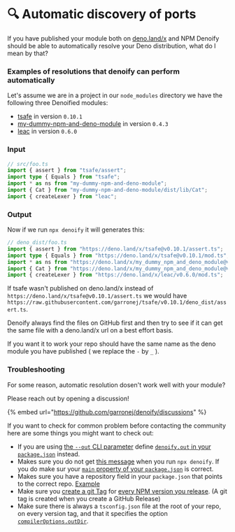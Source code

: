 # 🔍 Automatic discovery of ports

If you have published your module both on [deno.land/x](https://deno.land/x) and NPM Denoify should be able to automatically resolve your Deno distribution, what do I mean by that? &#x20;

### Examples of resolutions that denoify can perform automatically

Let's assume we are in a project  in our `node_modules` directory we have the following three Denoified modules:

* &#x20;[tsafe](https://www.npmjs.com/package/tsafe) in version `0.10.1`
* [my-dummy-npm-and-deno-module](https://www.npmjs.com/package/my-dummy-npm-and-deno-module) in version `0.4.3`
* [leac](https://www.npmjs.com/package/leac) in version `0.6.0`

### Input

```typescript
// src/foo.ts
import { assert } from "tsafe/assert";
import type { Equals } from "tsafe";
import * as ns from "my-dummy-npm-and-deno-module";
import { Cat } from "my-dummy-npm-and-deno-module/dist/lib/Cat";
import { createLexer } from "leac";
```

### Output

Now if we run `npx denoify` it will generates this: &#x20;

```typescript
// deno_dist/foo.ts
import { assert } from "https://deno.land/x/tsafe@v0.10.1/assert.ts";
import type { Equals } from "https://deno.land/x/tsafe@v0.10.1/mod.ts";
import * as ns from "https://deno.land/x/my_dummy_npm_and_deno_module@v0.4.3/mod.ts";
import { Cat } from "https://deno.land/x/my_dummy_npm_and_deno_module@v0.4.3/lib/Cat.ts";
import { createLexer } from "https://deno.land/x/leac/v0.6.0/mod.ts";
```

If tsafe wasn't published on deno.land/x instead of `https://deno.land/x/tsafe@v0.10.1/assert.ts` we would have `https://raw.githubusercontent.com/garronej/tsafe/v0.10.1/deno_dist/assert.ts`. &#x20;

Denoify always find the files on GitHub first and then try to see if it can get the same file with a deno.land/x url on a best effort basis. &#x20;

If you want it to work your repo should have the same name as the deno module you have published ( we replace the `-` by `_` ).

### Troubleshooting

For some reason, automatic resolution dosen't work well with your module? &#x20;

Please reach out by opening a discussion!

{% embed url="https://github.com/garronej/denoify/discussions" %}

If you want to check for common problem before contacting the community here are some things you might want to check out:&#x20;

* If you are using [the `--out` CLI parameter](https://github.com/garronej/denoify/blob/07acce8a93bc2fae2f877a2068ec3bcca3a8bb05/src/bin/denoify.ts#L25) define [`denoify.out` in your `package.json`](https://github.com/mxxii/leac/blob/20bc039ee3446f7b13cf3f52737b538fece75094/package.json#L87) instead. &#x20;
* Makes sure you do not get [this message](https://github.com/garronej/denoify/blob/07acce8a93bc2fae2f877a2068ec3bcca3a8bb05/src/lib/denoify.ts#L228-L230) when you run `npx denoify`.  If you do make sur your  [`main` property of your `package.json`](https://github.com/mxxii/leac/blob/20bc039ee3446f7b13cf3f52737b538fece75094/package.json#L27) is correct.&#x20;
* Makes sure you have a repository field in your `package.json` that points to the correct repo. [Example](https://github.com/garronej/my\_dummy\_npm\_and\_deno\_module/blob/e92520a94d160f1f1174969b023fba57a78a744b/package.json#L4-L7)
* Make sure you [create a git Tag](https://user-images.githubusercontent.com/6702424/184397579-b95b7115-4934-433c-9cd3-7fff48818ddc.png) for [every NPM version you release](https://user-images.githubusercontent.com/6702424/184398120-9d837245-ec8c-498d-8805-a3e721a2d4c5.png). (A git tag is created when you create a GitHub Release)
* Make sure there is always a `tsconfig.json` file at the root of your repo, on every version tag, and that it specifies the option [`compilerOptions.outDir`](https://github.com/garronej/my\_dummy\_npm\_and\_deno\_module/blob/23b5cb6d0d88c8f64303c3c1231be941f79c1cd6/tsconfig.json#L12).
